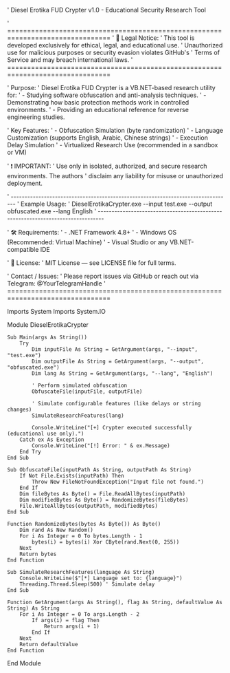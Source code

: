 ' Diesel Erotika FUD Crypter v1.0 - Educational Security Research Tool

' ================================================================================
' 🔐 Legal Notice:
' This tool is developed exclusively for ethical, legal, and educational use.
' Unauthorized use for malicious purposes or security evasion violates GitHub's
' Terms of Service and may breach international laws.
' ================================================================================

' Purpose:
' Diesel Erotika FUD Crypter is a VB.NET-based research utility for:
' - Studying software obfuscation and anti-analysis techniques.
' - Demonstrating how basic protection methods work in controlled environments.
' - Providing an educational reference for reverse engineering studies.

' Key Features:
' - Obfuscation Simulation (byte randomization)
' - Language Customization (supports English, Arabic, Chinese strings)
' - Execution Delay Simulation
' - Virtualized Research Use (recommended in a sandbox or VM)

' ❗ IMPORTANT:
' Use only in isolated, authorized, and secure research environments. The authors
' disclaim any liability for misuse or unauthorized deployment.

' --------------------------------------------------------------------------------
' Example Usage:
' DieselErotikaCrypter.exe --input test.exe --output obfuscated.exe --lang English
' --------------------------------------------------------------------------------

' 🛠 Requirements:
' - .NET Framework 4.8+
' - Windows OS (Recommended: Virtual Machine)
' - Visual Studio or any VB.NET-compatible IDE

' 🧾 License:
' MIT License — see LICENSE file for full terms.

' Contact / Issues:
' Please report issues via GitHub or reach out via Telegram: @YourTelegramHandle
' ================================================================================

Imports System
Imports System.IO

Module DieselErotikaCrypter

    Sub Main(args As String())
        Try
            Dim inputFile As String = GetArgument(args, "--input", "test.exe")
            Dim outputFile As String = GetArgument(args, "--output", "obfuscated.exe")
            Dim lang As String = GetArgument(args, "--lang", "English")

            ' Perform simulated obfuscation
            ObfuscateFile(inputFile, outputFile)

            ' Simulate configurable features (like delays or string changes)
            SimulateResearchFeatures(lang)

            Console.WriteLine("[+] Crypter executed successfully (educational use only).")
        Catch ex As Exception
            Console.WriteLine("[!] Error: " & ex.Message)
        End Try
    End Sub

    Sub ObfuscateFile(inputPath As String, outputPath As String)
        If Not File.Exists(inputPath) Then
            Throw New FileNotFoundException("Input file not found.")
        End If
        Dim fileBytes As Byte() = File.ReadAllBytes(inputPath)
        Dim modifiedBytes As Byte() = RandomizeBytes(fileBytes)
        File.WriteAllBytes(outputPath, modifiedBytes)
    End Sub

    Function RandomizeBytes(bytes As Byte()) As Byte()
        Dim rand As New Random()
        For i As Integer = 0 To bytes.Length - 1
            bytes(i) = bytes(i) Xor CByte(rand.Next(0, 255))
        Next
        Return bytes
    End Function

    Sub SimulateResearchFeatures(language As String)
        Console.WriteLine($"[*] Language set to: {language}")
        Threading.Thread.Sleep(500) ' Simulate delay
    End Sub

    Function GetArgument(args As String(), flag As String, defaultValue As String) As String
        For i As Integer = 0 To args.Length - 2
            If args(i) = flag Then
                Return args(i + 1)
            End If
        Next
        Return defaultValue
    End Function

End Module
